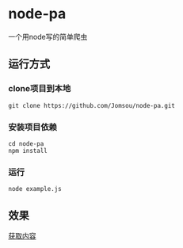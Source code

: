 # node-pa
一个用node写的简单爬虫

## 运行方式
### clone项目到本地
```
git clone https://github.com/Jomsou/node-pa.git
```

### 安装项目依赖
```
cd node-pa
npm install
```
### 运行
```
node example.js
```
## 效果
[获取内容](https://github.com/Jomsou/node-pa/effect.png)
